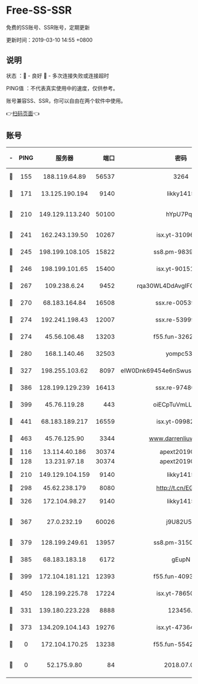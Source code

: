 # Free-SS-SSR

免费的SS账号、SSR账号，定期更新

更新时间：2019-03-10 14:55 +0800

## 说明

状态     ：🙂 - 良好 🙁 - 多次连接失败或连接超时

PING值   ：不代表真实使用中的速度，仅供参考。

账号兼容SS、SSR，你可以自由在两个软件中使用。

👉[扫码页面](https://liesauer.github.io/Free-SS-SSR/)👈

## 账号

|-|PING|服务器|端口|密码|加密方式|区域|
|:----:|:----:|:-----:|-----:|:----:|:----:|:----:|
|🙂|155|188.119.64.89|56537|3264|aes-256-cfb|RU|
|🙂|171|13.125.190.194|9140|likky1415|aes-256-cfb|KR|
|🙂|210|149.129.113.240|50100|hYpU7PqP|chacha20-ietf-poly1305|CN|
|🙂|241|162.243.139.50|10267|isx.yt-31096699|aes-256-cfb|US|
|🙂|245|198.199.108.105|15822|ss8.pm-98399589|aes-256-cfb|US|
|🙂|246|198.199.101.65|15400|isx.yt-90151639|aes-256-cfb|US|
|🙂|267|109.238.6.24|9452|rqa30WL4DdAvgIFG6Fs3znzTa|aes-256-cfb|FR|
|🙂|270|68.183.164.84|16508|ssx.re-00539791|aes-256-cfb|US|
|🙂|274|192.241.198.43|12007|ssx.re-53999010|aes-256-cfb|US|
|🙂|274|45.56.106.48|13203|f55.fun-32620462|aes-256-cfb|US|
|🙂|280|168.1.140.46|32503|yompc535|aes-256-cfb|AU|
|🙂|327|198.255.103.62|8097|eIW0Dnk69454e6nSwuspv9DmS201tQ0D|aes-256-cfb|US|
|🙂|386|128.199.129.239|16413|ssx.re-97480021|aes-256-cfb|SG|
|🙂|399|45.76.119.28|443|oiECpTuVmLLxk4Ts|aes-256-cfb|AU|
|🙂|441|68.183.189.217|16559|isx.yt-09982793|aes-256-cfb|SG|
|🙂|463|45.76.125.90|3344|www.darrenliuwei.com|aes-256-cfb|AU|
|🙂|116|13.114.40.186|30374|apext2019006|chacha20|JP|
|🙂|128|13.231.97.18|30374|apext2019006|chacha20|JP|
|🙂|210|149.129.104.159|9140|likky1415|aes-256-cfb|HK|
|🙂|298|45.62.238.179|8080|http://t.cn/EGJIyrl|rc4-md5|CA|
|🙂|326|172.104.98.27|9140|likky1415|aes-256-cfb|JP|
|🙂|367|27.0.232.19|60026|j9U82U53|xchacha20-ietf-poly1305|HK|
|🙂|379|128.199.249.61|13957|ss8.pm-31506491|aes-256-cfb|SG|
|🙂|385|68.183.183.18|6172|gEupN|aes-256-cfb|SG|
|🙂|399|172.104.181.121|12393|f55.fun-40938592|aes-256-cfb|SG|
|🙂|450|128.199.225.78|17224|isx.yt-78650531|aes-256-cfb|SG|
|🙁|331|139.180.223.228|8888|123456..|aes-256-cfb|JP|
|🙁|373|134.209.104.143|19276|isx.yt-47364637|aes-256-cfb|SG|
|🙁|0|172.104.170.25|13238|f55.fun-55425049|aes-256-cfb|SG|
|🙁|0|52.175.9.80|84|2018.07.07|chacha20-ietf-poly1305|HK|

